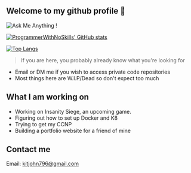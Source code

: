 ## Welcome to my github profile 👋

![Ask Me Anything !](https://img.shields.io/badge/Ask%20me-anything-1abc9c.svg)

[![ProgrammerWithNoSkills' GitHub stats](https://github-readme-stats.vercel.app/api?username=ProgrammerWithNoSkills&show_icons=true&theme=radical&count_private=true)](https://github.com/ProgrammerWithNoSkills/github-readme-stats)

[![Top Langs](https://github-readme-stats.vercel.app/api/top-langs/?username=ProgrammerWithNoSkills&show_icons=true&theme=radical&count_private=true&hide=ShaderLab,HLSL)](https://github.com/ProgrammerWithNoSkills/github-readme-stats)

> If you are here, you probably already know what you're looking for

- Email or DM me if you wish to access private code repositories
- Most things here are W.I.P/Dead so don't expect too much


## What I am working on
- Working on Insanity Siege, an upcoming game.
- Figuring out how to set up Docker and K8
- Trying to get my CCNP
- Building a portfolio website for a friend of mine

## Contact me 
Email: kitjohn796@gmail.com <br>
